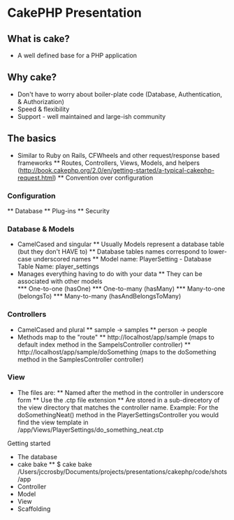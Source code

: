 # CakePHP Presentation

## What is cake? 
* A well defined base for a PHP application

## Why cake?
* Don't have to worry about boiler-plate code (Database, Authentication, & Authorization)
* Speed & flexibility
* Support - well maintained and large-ish community 

## The basics 
* Similar to Ruby on Rails, CFWheels and other request/response based frameworks
** Routes, Controllers, Views, Models, and helpers (http://book.cakephp.org/2.0/en/getting-started/a-typical-cakephp-request.html)
** Convention over configuration

### Configuration
** Database
** Plug-ins 
** Security 

### Database & Models
* CamelCased and singular 
** Usually Models represent a database table (but they don't HAVE to)
** Database tables names correspond to lower-case underscored names 
** Model name: PlayerSetting - Database Table Name: player_settings
* Manages everything having to do with your data
** They can be associated with other models  
*** One-to-one (hasOne)
*** One-to-many (hasMany)
*** Many-to-one (belongsTo)
*** Many-to-many (hasAndBelongsToMany)

### Controllers
* CamelCased and plural 
** sample -> samples
** person -> people
* Methods map to the "route"
** http://localhost/app/sample (maps to default index method in the SampelsController controller)
** http://localhost/app/sample/doSomething (maps to the doSomething method in the SamplesController controller)

### View
* The files are:
** Named after the method in the controller in underscore form
** Use the .ctp file extension
** Are stored in a sub-direcetory of the view directory that matches the controller name.
Example: For the doSomethingNeat() method in the PlayerSettingsController you would find the view template in /app/Views/PlayerSettings/do_something_neat.ctp

Getting started
* The database
* cake bake
** $ cake bake /Users/jccrosby/Documents/projects/presentations/cakephp/code/shots/app
* Controller
* Model
* View
* Scaffolding
